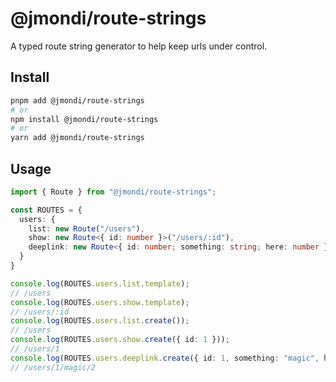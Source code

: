 # @jmondi/route-strings

A typed route string generator to help keep urls under control.

## Install

```bash
pnpm add @jmondi/route-strings
# or
npm install @jmondi/route-strings
# or
yarn add @jmondi/route-strings
```

## Usage 

```typescript
import { Route } from "@jmondi/route-strings";

const ROUTES = {
  users: {
    list: new Route("/users"),
    show: new Route<{ id: number }>("/users/:id"),
    deeplink: new Route<{ id: number; something: string; here: number }>("/users/:id/:something/:here"),
  }
}

console.log(ROUTES.users.list.template);
// /users
console.log(ROUTES.users.show.template);
// /users/:id
console.log(ROUTES.users.list.create());
// /users
console.log(ROUTES.users.show.create({ id: 1 }));
// /users/1
console.log(ROUTES.users.deeplink.create({ id: 1, something: "magic", here: 2 }));
// /users/1/magic/2
```
